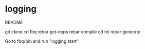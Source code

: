 logging
===
README

git clone
cd fbq
rebar get-deps
rebar compile
cd rel
rebar generate

Go to fbq/bin and run "logging start"
